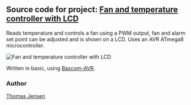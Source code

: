 ## Source code for project: [Fan and temperature controller with LCD](https://uctrl.io/p/158)

Reads temperature and controls a fan using a PWM output, fan and alarm set point can be adjusted and is shown on a LCD. Uses an AVR ATmega8 microcontroller.

![Fan and temperature controller with LCD](https://uctrl.io/images/medium/413)

Written in basic, using [Bascom-AVR](http://www.mcselec.com/).

### Author
[Thomas Jensen](https://uctrl.io/@hebron)
